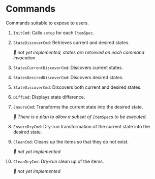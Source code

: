# Commands

Commands suitable to expose to users.

1. `InitCmd`: Calls `setup` for each `ItemSpec`.
2. `StateDiscoverCmd`: Retrieves current and desired states.

    *🚧 not yet implemented, states are retrieved on each command invocation*

3. `StatesCurrentDiscoverCmd`: Discovers current states.
4. `StatesDesiredDiscoverCmd`: Discovers desired states.
5. `StateDiscoverCmd`: Discovers both current and desired states.
6. `DiffCmd`: Displays state difference.
7. `EnsureCmd`: Transforms the current state into the desired state.

    *🚧 There is a plan to allow a subset of `ItemSpec`s to be executed.*

8. `EnsureDryCmd`: Dry-run transformation of the current state into the desired state.
9. `CleanCmd`: Cleans up the items so that they do not exist.

    *🚧 not yet implemented*

10. `CleanDryCmd`: Dry-run clean up of the items.

    *🚧 not yet implemented*
